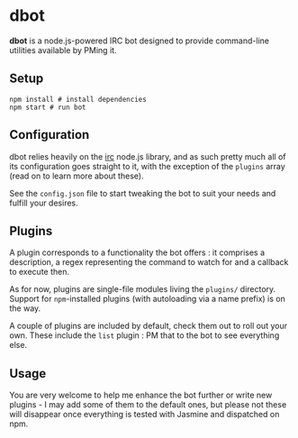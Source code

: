 dbot
====

**dbot** is a node.js-powered IRC bot designed to provide command-line utilities available by PMing it.

## Setup

```shell
npm install # install dependencies
npm start # run bot
```

## Configuration

dbot relies heavily on the [irc](https://www.npmjs.org/package/irc) node.js library, and as such pretty much all of its configuration goes straight to it, with the exception of the `plugins` array (read on to learn more about these).

See the `config.json` file to start tweaking the bot to suit your needs and fulfill your desires.

## Plugins

A plugin corresponds to a functionality the bot offers : it comprises a description, a regex representing the command to watch for and a callback to execute then.

As for now, plugins are single-file modules living the `plugins/` directory. Support for `npm`-installed plugins (with autoloading via a name prefix) is on the way.

A couple of plugins are included by default, check them out to roll out your own. These include the `list` plugin : PM that to the bot to see everything else.

## Usage

You are very welcome to help me enhance the bot further or write new plugins - I may add some of them to the default ones, but please not these will disappear once everything is tested with Jasmine and dispatched on npm.